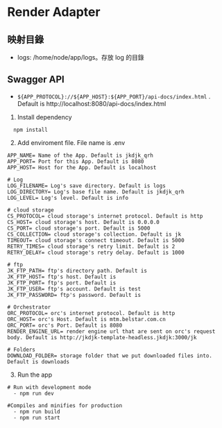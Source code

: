 # Render Adapter

## 映射目錄

- logs: /home/node/app/logs。存放 log 的目錄

## Swagger API

- `${APP_PROTOCOL}://${APP_HOST}:${APP_PORT}/api-docs/index.html` . Default is http://localhost:8080/api-docs/index.html

1. Install dependency

```
  npm install
```

2. Add enviroment file. File name is .env

```
APP_NAME= Name of the App. Default is jkdjk_qrh
APP_PORT= Port for this App. Default is 8080
APP_HOST= Host for the App. Default is localhost

# Log
LOG_FILENAME= Log's save directory. Default is logs
LOG_DIRECTORY= Log's base file name. Default is jkdjk_qrh
LOG_LEVEL= Log's level. Default is info

# cloud storage
CS_PROTOCOL= cloud storage's internet protocol. Default is http
CS_HOST= cloud storage's host. Default is 0.0.0.0
CS_PORT= cloud storage's port. Default is 5000
CS_COLLECTION= cloud storage's collection. Default is jk
TIMEOUT= cloud storage's connect timeout. Default is 5000
RETRY_TIMES= cloud storage's retry limit. Default is 2
RETRY_DELAY= cloud storage's retry delay. Default is 1000

# ftp
JK_FTP_PATH= ftp's directory path. Default is
JK_FTP_HOST= ftp's host. Default is
JK_FTP_PORT= ftp's port. Default is
JK_FTP_USER= ftp's account. Default is test
JK_FTP_PASSWORD= ftp's password. Default is

# Orchestrator
ORC_PROTOCOL= orc's internet protocol. Default is http
ORC_HOST= orc's Host. Default is mtm.belstar.com.cn
ORC_PORT= orc's Port. Default is 8080
RENDER_ENGINE_URL= render engine url that are sent on orc's request body. Default is http://jkdjk-template-headless.jkdjk:3000/jk

# Folders
DOWNLOAD_FOLDER= storage folder that we put downloaded files into. Default is downloads
```

3. Run the app

```
# Run with development mode
  - npm run dev

#Compiles and minifies for production
  - npm run build
  - npm run start
```
